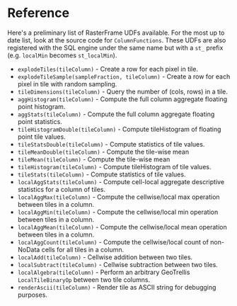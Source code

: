 # Reference

Here's a preliminary list of RasterFrame UDFs available. For the most up to date list, look at the source code for `ColumnFunctions`. These UDFs are also registered with the SQL engine under the same name but with a `st_` prefix (e.g. `localMin` becomes `st_localMin`).

* `explodeTiles(tileColumn)` - Create a row for each pixel in tile.
* `explodeTileSample(sampleFraction, tileColumn)` - Create a row for each pixel in tile with random sampling. 
* `tileDimensions(tileColumn)` - Query the number of (cols, rows) in a tile.
* `aggHistogram(tileColumn)` - Compute the full column aggregate floating point histogram. 
* `aggStats(tileColumn)` - Compute the full column aggregate floating point statistics. 
* `tileHistogramDouble(tileColumn)` - Compute tileHistogram of floating point tile values.
* `tileStatsDouble(tileColumn)` - Compute statistics of tile values. 
* `tileMeanDouble(tileColumn)` - Compute the tile-wise mean 
* `tileMean(tileColumn)` - Compute the tile-wise mean 
* `tileHistogram(tileColumn)` - Compute tileHistogram of tile values. 
* `tileStats(tileColumn)` - Compute statistics of tile values.
* `localAggStats(tileColumn)` - Compute cell-local aggregate descriptive statistics for a column of tiles.
* `localAggMax(tileColumn)` - Compute the cellwise/local max operation between tiles in a column. 
* `localAggMin(tileColumn)` - Compute the cellwise/local min operation between tiles in a column.
* `localAggMean(tileColumn)` - Compute the cellwise/local mean operation between tiles in a column. 
* `localAggCount(tileColumn)` - Compute the cellwise/local count of non-NoData cells for all tiles in a column. 
* `localAdd(tileColumn)` - Cellwise addition between two tiles. 
* `localSubtract(tileColumn)` - Cellwise subtraction between two tiles. 
* `localAlgebra(tileColumn)` - Perform an arbitrary GeoTrellis `LocalTileBinaryOp` between two tile columns. 
* `renderAscii(tileColumn)` - Render tile as ASCII string for debugging purposes. 

